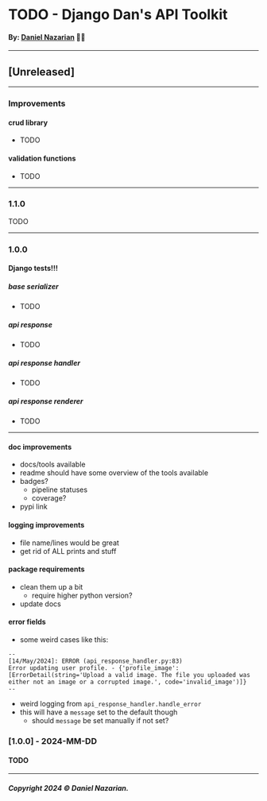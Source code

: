 # TODO - Django Dan's API Toolkit
#### By: [Daniel Nazarian](https://danielnazarian) 🐧👹

-------------------------------------------------------
## [Unreleased]
----
### Improvements

#### crud library
- TODO


#### validation functions
- TODO


-----
### 1.1.0



TODO



-----
### 1.0.0


#### Django tests!!!


##### base serializer
- TODO


##### api response
- TODO


##### api response handler
- TODO


##### api response renderer
- TODO


-----


#### doc improvements
- docs/tools available
- readme should have some overview of the tools available
- badges?
    - pipeline statuses
    - coverage?
- pypi link



#### logging improvements
- file name/lines would be great
- get rid of ALL prints and stuff



#### package requirements
- clean them up a bit
    - require higher python version?
- update docs



#### error fields
- some weird cases like this:
```
--
[14/May/2024]: ERROR (api_response_handler.py:83)
Error updating user profile. - {'profile_image': [ErrorDetail(string='Upload a valid image. The file you uploaded was either not an image or a corrupted image.', code='invalid_image')]}
--
```
- weird logging from `api_response_handler.handle_error`
- this will have a `message` set to the default though
    - should `message` be set manually if not set?


### [1.0.0] - 2024-MM-DD
#### TODO

-------------------------------------------------------

##### Copyright 2024 © Daniel Nazarian.
